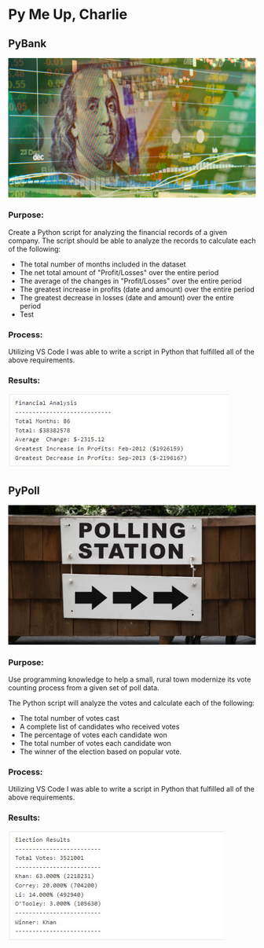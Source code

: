 # Py Me Up, Charlie

## PyBank
![Screenshot](Screenshots/Ben.jpg "Screenshot")

### Purpose:
Create a Python script for analyzing the financial records of a given company.
The script should be able to analyze the records to calculate each of the following:

-	The total number of months included in the dataset
-	The net total amount of "Profit/Losses" over the entire period
-	The average of the changes in "Profit/Losses" over the entire period
-	The greatest increase in profits (date and amount) over the entire period
-	The greatest decrease in losses (date and amount) over the entire period
- Test

### Process:
Utilizing VS Code I was able to write a script in Python that fulfilled all of the above requirements.

### Results:

![Screenshot](Screenshots/Fin1.JPG "Screenshot")


## PyPoll
![Screenshot](Screenshots/Poll.jpg "Screenshot")

### Purpose:
Use programming knowledge to help a small, rural town modernize its vote counting process from a given set of poll data.

The Python script will analyze the votes and calculate each of the following:
-  The total number of votes cast
-  A complete list of candidates who received votes
-  The percentage of votes each candidate won
-  The total number of votes each candidate won
-  The winner of the election based on popular vote.

### Process:
Utilizing VS Code I was able to write a script in Python that fulfilled all of the above requirements.

### Results:
![Screenshot](Screenshots/Poll1.JPG "Screenshot")

